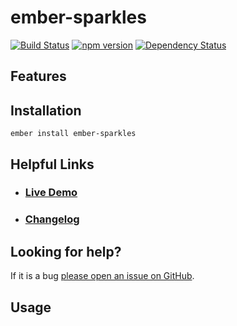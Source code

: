 # ember-sparkles

[![Build Status](https://travis-ci.org/LocusEnergy/ember-sparkles.svg?branch=master)](https://travis-ci.org/LocusEnergy/ember-sparkles)
[![npm version](https://badge.fury.io/js/ember-sparkles.svg)](http://badge.fury.io/js/ember-sparkles)
[![Dependency Status](https://david-dm.org/locusenergy/ember-sparkles.svg)](https://david-dm.org/locusenergy/ember-sparkles)

## Features


## Installation

```
ember install ember-sparkles
```

## Helpful Links

- ### [Live Demo](https://ember-sparkles.pagefrontapp.com/)

- ### [Changelog](CHANGELOG.md)

## Looking for help?
If it is a bug [please open an issue on GitHub](http://github.com/LocusEnergy/ember-sparkles/issues).

## Usage
